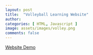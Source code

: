 ```yaml
---
layout: post
title:  "Volleyball Learning Website"
author: 
categories: [ HTML, Javascript ]
image: assets/images/volley.png
comments: false
---
```

[Website Demo](https://volleyball-tutorial.herokuapp.com/)